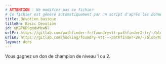 ```yaml
---
# ATTENTION : Ne modifiez pas ce fichier
# Ce fichier est généré automatiquement par un script d'après les données du module Foundry VTT officiel et de sa traduction
title: Dévotion basique
titleEn: Basic Devotion
id: uKBT0D9gxdwMcwNl
urlFr: https://gitlab.com/pathfinder-fr/foundryvtt-pathfinder2-fr/-/blob/master/data/feats/uKBT0D9gxdwMcwNl.htm
urlEn: https://gitlab.com/hooking/foundry-vtt---pathfinder-2e/-/blob/master/packs/data/feats.db/basic-devotion.json
layout: dons
---
```

Vous gagnez un don de champion de niveau 1 ou 2.

